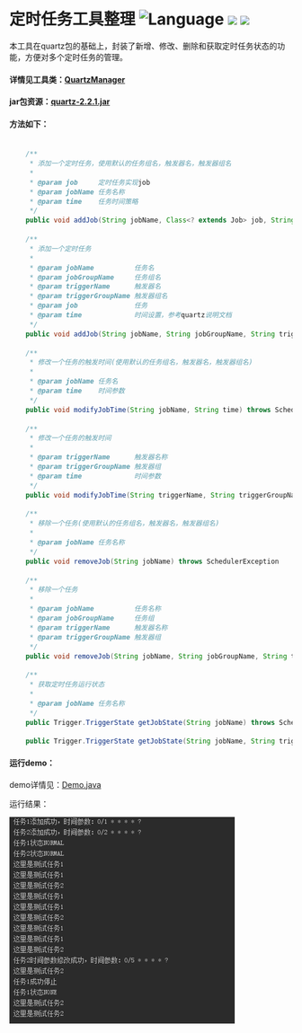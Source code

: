 # 定时任务工具整理 ![Language](https://img.shields.io/badge/java-1.7-orange.svg) ![](https://img.shields.io/badge/quartz-2.2.1-brightgreen.svg) ![](https://img.shields.io/badge/IDE-IDEA-red.svg)


本工具在quartz包的基础上，封装了新增、修改、删除和获取定时任务状态的功能，方便对多个定时任务的管理。

#### 详情见工具类：[QuartzManager](java/com/yangchd/util/QuartzManager.java)

#### jar包资源：[quartz-2.2.1.jar](resources/quartz-2.2.1.jar)

#### 方法如下：
```java

    /**
     * 添加一个定时任务，使用默认的任务组名，触发器名，触发器组名
     *
     * @param job     定时任务实现job
     * @param jobName 任务名称
     * @param time    任务时间策略
     */
    public void addJob(String jobName, Class<? extends Job> job, String time) throws SchedulerException, ParseException

    /**
     * 添加一个定时任务
     *
     * @param jobName          任务名
     * @param jobGroupName     任务组名
     * @param triggerName      触发器名
     * @param triggerGroupName 触发器组名
     * @param job              任务
     * @param time             时间设置，参考quartz说明文档
     */
    public void addJob(String jobName, String jobGroupName, String triggerName, String triggerGroupName, Class<? extends Job> job, String time) throws SchedulerException, ParseException

    /**
     * 修改一个任务的触发时间(使用默认的任务组名，触发器名，触发器组名)
     *
     * @param jobName 任务名
     * @param time    时间参数
     */
    public void modifyJobTime(String jobName, String time) throws SchedulerException, ParseException
    
    /**
     * 修改一个任务的触发时间
     *
     * @param triggerName      触发器名称
     * @param triggerGroupName 触发器组
     * @param time             时间参数
     */
    public void modifyJobTime(String triggerName, String triggerGroupName, String time) throws SchedulerException, ParseException
    
    /**
     * 移除一个任务(使用默认的任务组名，触发器名，触发器组名)
     *
     * @param jobName 任务名称
     */
    public void removeJob(String jobName) throws SchedulerException
    
    /**
     * 移除一个任务
     *
     * @param jobName          任务名称
     * @param jobGroupName     任务组
     * @param triggerName      触发器名称
     * @param triggerGroupName 触发器组
     */
    public void removeJob(String jobName, String jobGroupName, String triggerName, String triggerGroupName) throws SchedulerException
    
    /**
     * 获取定时任务运行状态
     *
     * @param jobName 任务名称
     */
    public Trigger.TriggerState getJobState(String jobName) throws SchedulerException
    
    public Trigger.TriggerState getJobState(String jobName, String triggerGroupName) throws SchedulerException

```

#### 运行demo：

demo详情见：[Demo.java](java/com/yangchd/demo/Demo.java)

运行结果：  

![](resources/demo.jpg)


